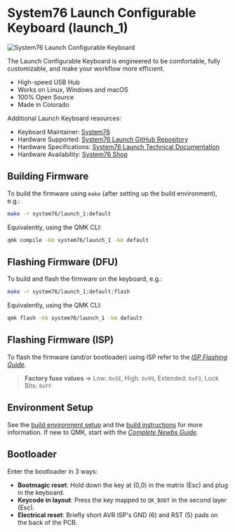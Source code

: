 # System76 Launch Configurable Keyboard (launch_1)

![System76 Launch Configurable Keyboard](https://images.prismic.io/system76/b71307ac-dae6-4863-b7ca-804cd61c7ef8_launch_overhead.png?auto=compress,format&w=750)

The Launch Configurable Keyboard is engineered to be comfortable, fully customizable, and make your workflow more efficient.

- High-speed USB Hub
- Works on Linux, Windows and macOS
- 100% Open Source
- Made in Colorado

Additional Launch Keyboard resources:

- Keyboard Maintainer: [System76](https://github.com/system76)
- Hardware Supported: [System76 Launch GitHub Repository](https://github.com/system76/launch)
- Hardware Specifications: [System76 Launch Technical Documentation](https://tech-docs.system76.com/models/launch_1/README.html)
- Hardware Availability: [System76 Shop](https://system76.com/keyboards/)

## Building Firmware

To build the firmware using `make` (after setting up the build environment), e.g.:

```bash
make -r system76/launch_1:default
```

Equivalently, using the QMK CLI:

```bash
qmk compile -kb system76/launch_1 -km default
```

## Flashing Firmware (DFU)

To build and flash the firmware on the keyboard, e.g.:

```bash
make -r system76/launch_1:default:flash
```

Equivalently, using the QMK CLI:

```bash
qmk flash -kb system76/launch_1 -km default
```

## Flashing Firmware (ISP)

To flash the firmware (and/or bootloader) using ISP refer to the [_ISP Flashing Guide_](https://docs.qmk.fm/isp_flashing_guide).

> **Factory fuse values** => Low: `0x5E`, High: `0x99`, Extended: `0xF3`, Lock Bits: `0xFF`

## Environment Setup

See the [build environment setup](https://docs.qmk.fm/newbs_getting_started) and the [build instructions](https://docs.qmk.fm/newbs_building_firmware) for more information. If new to QMK, start with the [_Complete Newbs Guide_](https://docs.qmk.fm/newbs).

## Bootloader

Enter the bootloader in 3 ways:

- **Bootmagic reset**: Hold down the key at (0,0) in the matrix (Esc) and plug in the keyboard.
- **Keycode in layout**: Press the key mapped to `QK_BOOT` in the second layer (Esc).
- **Electrical reset**: Briefly short AVR ISP's GND (6) and RST (5) pads on the back of the PCB.
